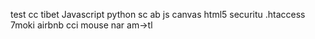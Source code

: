 test
cc 
tibet
Javascript
python sc ab
js canvas html5
securitu .htaccess
7moki airbnb cci mouse nar am->tl
